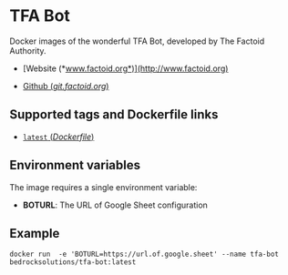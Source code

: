 # TFA Bot

Docker images of the wonderful TFA Bot, developed by The Factoid Authority.
  
  * [Website (*www.factoid.org*)](http://www.factoid.org)
  
  * [Github (*git.factoid.org*)](https://git.factoid.org/TFA/TFA-Bot)

## Supported tags and Dockerfile links

* [`latest` (*Dockerfile*)](https://github.com/BedrockSolutions/dockerfile/blob/master/tfa-bot/Dockerfile)
  
## Environment variables

The image requires a single environment variable:

* **BOTURL**: The URL of Google Sheet configuration

## Example

`docker run  -e 'BOTURL=https://url.of.google.sheet' --name tfa-bot bedrocksolutions/tfa-bot:latest`
